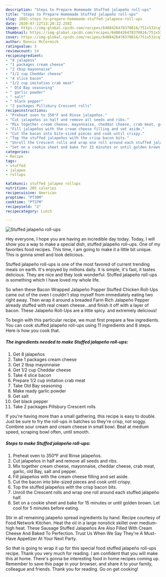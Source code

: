 ```yaml
---
description: "Steps to Prepare Homemade Stuffed jalapeño roll-ups"
title: "Steps to Prepare Homemade Stuffed jalapeño roll-ups"
slug: 2892-steps-to-prepare-homemade-stuffed-jalapeno-roll-ups
date: 2020-07-22T13:20:22.258Z
image: https://img-global.cpcdn.com/recipes/6408426478370816/751x532cq70/stuffed-jalapeno-roll-ups-recipe-main-photo.jpg
thumbnail: https://img-global.cpcdn.com/recipes/6408426478370816/751x532cq70/stuffed-jalapeno-roll-ups-recipe-main-photo.jpg
cover: https://img-global.cpcdn.com/recipes/6408426478370816/751x532cq70/stuffed-jalapeno-roll-ups-recipe-main-photo.jpg
author: Dennis McCormick
ratingvalue: 3
reviewcount: 14
recipeingredient:
- "8 jalapeos"
- "1 packages cream cheese"
- "2 tbsp mayonnaise"
- "1/2 cup Cheddar cheese"
- "4 slice bacon"
- "1/2 cup imitation crab meat"
- " Old Bay seasoning"
- " garlic powder"
- " salt"
- " black pepper"
- "2 packages Pillsbury Crescent rolls"
recipeinstructions:
- "Preheat oven to 350°F and Rinse jalapeños."
- "Cut jalapeños in half and remove all seeds and ribs."
- "Mix together cream cheese, mayonnaise, cheddar cheese, crab meat, garlic, old Bay, salt and pepper."
- "Fill jalapeños with the cream cheese filling and set aside."
- "Cut the bacon into bite-sized pieces and cook until crispy."
- "Top the stuffed jalapeños with the crisp bacon bits."
- "Unroll the Crescent rolls and wrap one roll around each stuffed jalapeño half."
- "Set on a cookie sheet and bake for 15 minutes or until golden brown. Let cool for 5 minutes before eating."
categories:
- Recipe
tags:
- stuffed
- jalapeo
- rollups

katakunci: stuffed jalapeo rollups 
nutrition: 205 calories
recipecuisine: American
preptime: "PT30M"
cooktime: "PT37M"
recipeyield: "2"
recipecategory: Lunch

---
```



![Stuffed jalapeño roll-ups](https://img-global.cpcdn.com/recipes/6408426478370816/751x532cq70/stuffed-jalapeno-roll-ups-recipe-main-photo.jpg)

Hey everyone, I hope you are having an incredible day today. Today, I will show you a way to make a special dish, stuffed jalapeño roll-ups. One of my favorites food recipes. This time, I am going to make it a little bit unique. This is gonna smell and look delicious.

Stuffed jalapeño roll-ups is one of the most favored of current trending meals on earth. It's enjoyed by millions daily. It is simple, it's fast, it tastes delicious. They are nice and they look wonderful. Stuffed jalapeño roll-ups is something which I have loved my whole life.

So when these Bacon Wrapped Jalapeño Popper Stuffed Chicken Roll-Ups came out of the oven I couldn&#39;t stop myself from immediately eating two right away. Then wrap it around a breaded Farm Rich Jalapeño Pepper already stuffed with real cream cheese…and finish it off with a layer of bacon. These Jalapeño Roll-Ups are a little spicy. and extremely delicious!


To begin with this particular recipe, we must first prepare a few ingredients. You can cook stuffed jalapeño roll-ups using 11 ingredients and 8 steps. Here is how you cook that.

<!--inarticleads1-->

##### The ingredients needed to make Stuffed jalapeño roll-ups:

1. Get 8 jalapeños
1. Take 1 packages cream cheese
1. Get 2 tbsp mayonnaise
1. Get 1/2 cup Cheddar cheese
1. Take 4 slice bacon
1. Prepare 1/2 cup imitation crab meat
1. Take  Old Bay seasoning
1. Make ready  garlic powder
1. Get  salt
1. Get  black pepper
1. Take 2 packages Pillsbury Crescent rolls


If you&#39;re having more than a small gathering, this recipe is easy to double. Just be sure to fry the roll-ups in batches so they&#39;re crisp, not soggy. Combine sour cream and cream cheese in small bowl. Beat at medium speed, scraping bowl often, until smooth. 

<!--inarticleads2-->

##### Steps to make Stuffed jalapeño roll-ups:

1. Preheat oven to 350°F and Rinse jalapeños.
1. Cut jalapeños in half and remove all seeds and ribs.
1. Mix together cream cheese, mayonnaise, cheddar cheese, crab meat, garlic, old Bay, salt and pepper.
1. Fill jalapeños with the cream cheese filling and set aside.
1. Cut the bacon into bite-sized pieces and cook until crispy.
1. Top the stuffed jalapeños with the crisp bacon bits.
1. Unroll the Crescent rolls and wrap one roll around each stuffed jalapeño half.
1. Set on a cookie sheet and bake for 15 minutes or until golden brown. Let cool for 5 minutes before eating.


Stir in all remaining jalapeño spread ingredients by hand. Recipe courtesy of Food Network Kitchen. Heat the oil in a large nonstick skillet over medium-high heat. These Sausage Stuffed Jalapeños Are Also Filled With Cream Cheese And Baked To Perfection. Trust Us When We Say They&#39;re A Must-Have Appetizer At Your Next Party. 

So that is going to wrap it up for this special food stuffed jalapeño roll-ups recipe. Thank you very much for reading. I am confident that you will make this at home. There's gonna be interesting food in home recipes coming up. Remember to save this page in your browser, and share it to your family, colleague and friends. Thank you for reading. Go on get cooking!
